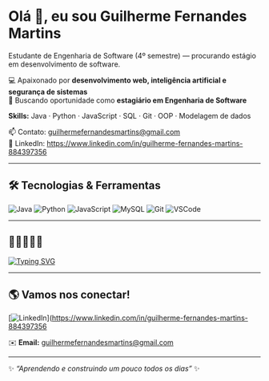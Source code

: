 # Olá 👋, eu sou Guilherme Fernandes Martins

Estudante de Engenharia de Software (4º semestre) — procurando estágio em desenvolvimento de software.


💻 Apaixonado por **desenvolvimento web, inteligência artificial e segurança de sistemas**  
🚀 Buscando oportunidade como **estagiário em Engenharia de Software**

**Skills:** Java · Python · JavaScript · SQL · Git · OOP · Modelagem de dados

📫 Contato: guilhermefernandesmartins@gmail.com  
🔗 LinkedIn: https://www.linkedin.com/in/guilherme-fernandes-martins-884397356

---

## 🛠️ Tecnologias & Ferramentas
![Java](https://img.shields.io/badge/Java-ED8B00?style=for-the-badge&logo=java&logoColor=white)
![Python](https://img.shields.io/badge/Python-3776AB?style=for-the-badge&logo=python&logoColor=white)
![JavaScript](https://img.shields.io/badge/JavaScript-323330?style=for-the-badge&logo=javascript&logoColor=F7DF1E)
![MySQL](https://img.shields.io/badge/MySQL-005C84?style=for-the-badge&logo=mysql&logoColor=white)
![Git](https://img.shields.io/badge/Git-F05032?style=for-the-badge&logo=git&logoColor=white)
![VSCode](https://img.shields.io/badge/VS%20Code-0078d7?style=for-the-badge&logo=visual%20studio%20code&logoColor=white)

---
## 👨‍💻🧑‍🎓💡
[![Typing SVG](https://readme-typing-svg.herokuapp.com?font=Fira+Code&pause=1000&color=0CF7FF&width=435&lines=Buscando+sempre+conhecimento!🧑‍💻)](https://github.com/gui1lherme2000)


---

## 🌎 Vamos nos conectar!
[![LinkedIn](https://img.shields.io/badge/LinkedIn-0A66C2?style=for-the-badge&logo=linkedin&logoColor=white)](https://www.linkedin.com/in/guilherme-fernandes-martins-884397356

✉️ **Email:**  guilhermefernandesmartins@gmail.com  

---
✨ *“Aprendendo e construindo um pouco todos os dias”* ✨
